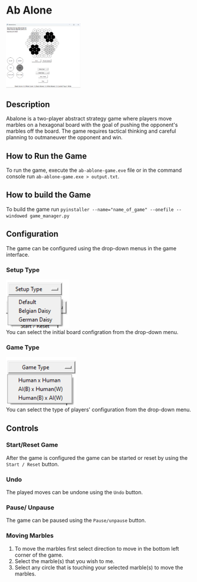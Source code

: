 # Ab Alone

<img src="pictures/full_game.png" alt="ab alone game" style="width:40%;">

## Description

Abalone is a two-player abstract strategy game where players move marbles on a hexagonal board with the goal of pushing
the opponent's marbles off the board. The game requires tactical thinking and careful planning to outmaneuver the
opponent and win.

## How to Run the Game

To run the game, execute the `ab-ablone-game.eve` file or in the command console run `ab-ablone-game.exe > output.txt`.

## How to build the Game

To build the game run `pyinstaller --name="name_of_game" --onefile --windowed game_manager.py`

## Configuration

The game can be configured using the drop-down menus in the game interface.

### Setup Type

![img.png](pictures/drop_setup.png)  
You can select the initial board configration from the drop-down menu.

### Game Type

![img_1.png](pictures/drop_game.png)  
You can select the type of players' configuration from the drop-down menu.

## Controls

### Start/Reset Game

After the game is configured the game can be started or reset by using the `Start / Reset` button.

### Undo

The played moves can be undone using the `Undo` button.

### Pause/ Unpause

The game can be paused using the `Pause/unpause` button.

### Moving Marbles

1. To move the marbles first select direction to move in the bottom left corner of the game.
2. Select the marble(s) that you wish to me.
3. Select any circle that is touching your selected marble(s) to move the marbles.
